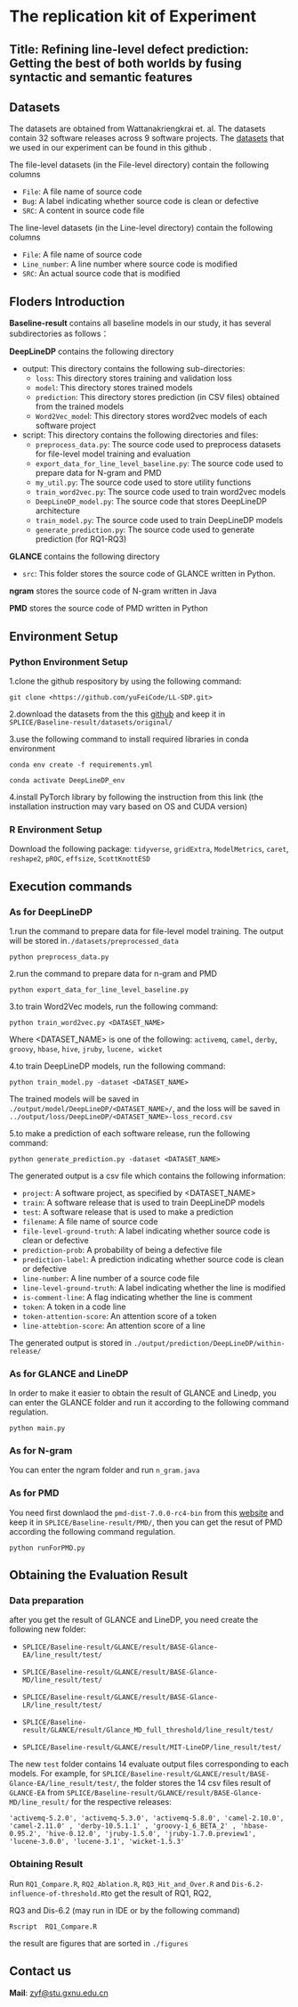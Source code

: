 # The replication kit of Experiment

## Title: Refining line-level defect prediction: Getting the best of both worlds by fusing syntactic and semantic features

## Datasets

The datasets are obtained from Wattanakriengkrai et. al. The datasets contain 32 software releases across 9 software projects. The [datasets](https://github.com/awsm-research/line-level-defect-prediction) that we used in our experiment can be found in this github .

The file-level datasets (in the File-level directory) contain the following columns

- `File`: A file name of source code
- `Bug`: A label indicating whether source code is clean or defective
- `SRC`: A content in source code file

The line-level datasets (in the Line-level directory) contain the following columns

- `File`: A file name of source code
- `Line_number`: A line number where source code is modified
- `SRC`: An actual source code that is modified

## Floders Introduction
**Baseline-result** contains all baseline models in our study, it has several subdirectories as follows：

  **DeepLineDP** contains the following directory
  
  - output: This directory contains the following sub-directories:
      - `loss`: This directory stores training and validation loss
      - `model`: This directory stores trained models
      - `prediction`: This directory stores prediction (in CSV files) obtained from the trained models
      - `Word2Vec_mode`l: This directory stores word2vec models of each software project
  - script: This directory contains the following directories and files:
      - `preprocess_data.py`: The source code used to preprocess datasets for file-level model training and evaluation
      - `export_data_for_line_level_baseline.py`: The source code used to prepare data for N-gram and PMD
      - `my_util.py`: The source code used to store utility functions
      - `train_word2vec.py`: The source code used to train word2vec models
      - `DeepLineDP_model.py`: The source code that stores DeepLineDP architecture
      - `train_model.py`: The source code used to train DeepLineDP models
      - `generate_prediction.py`: The source code used to generate prediction (for RQ1-RQ3)
  
  **GLANCE** contains the following directory
  
  - `src`: This folder stores the source code of GLANCE written in Python.

  **ngram**  stores the source code of N-gram written in Java

  **PMD** stores the source code of PMD written in Python 

## Environment Setup

### Python Environment Setup

1.clone the github respository by using the following command:

    git clone <https://github.com/yuFeiCode/LL-SDP.git>

2.download the datasets from the this [github](https://github.com/awsm-research/line-level-defect-prediction) and keep it in `SPLICE/Baseline-result/datasets/original/`

3.use the following command to install required libraries in conda environment

    conda env create -f requirements.yml
    
    conda activate DeepLineDP_env

4.install PyTorch library by following the instruction from this link (the installation instruction may vary based on OS and CUDA version)

### R Environment Setup

Download the following package: `tidyverse`, `gridExtra`, `ModelMetrics`, `caret`, `reshape2`, `pROC`, `effsize`, `ScottKnottESD`

## Execution commands

### **As for DeepLineDP**

1.run the command to prepare data for file-level model training. The output will be stored in`./datasets/preprocessed_data`

    python preprocess_data.py

2.run the command to prepare data for n-gram and PMD
    
    python export_data_for_line_level_baseline.py
    
3.to train Word2Vec models, run the following command:

    python train_word2vec.py <DATASET_NAME>

Where <DATASET_NAME> is one of the following: `activemq`, `camel`, `derby`, `groovy`, `hbase`, `hive`, `jruby`, `lucene, wicket`

4.to train DeepLineDP models, run the following command:

    python train_model.py -dataset <DATASET_NAME>

The trained models will be saved in `./output/model/DeepLineDP/<DATASET_NAME>/`, and the loss will be saved in `../output/loss/DeepLineDP/<DATASET_NAME>-loss_record.csv`

5.to make a prediction of each software release, run the following command:

    python generate_prediction.py -dataset <DATASET_NAME>

The generated output is a csv file which contains the following information:

- `project`: A software project, as specified by <DATASET_NAME>
- `train`: A software release that is used to train DeepLineDP models
- `test`: A software release that is used to make a prediction
- `filename`: A file name of source code
- `file-level-ground-truth`: A label indicating whether source code is clean or defective
- `prediction-prob`: A probability of being a defective file
- `prediction-label`: A prediction indicating whether source code is clean or defective
- `line-number`: A line number of a source code file
- `line-level-ground-truth`: A label indicating whether the line is modified
- `is-comment-line`: A flag indicating whether the line is comment
- `token`: A token in a code line
- `token-attention-score`: An attention score of a token
- `line-attebtion-score`: An attention score of a line

The generated output is stored in `./output/prediction/DeepLineDP/within-release/`

### **As for GLANCE and LineDP**

In order to make it easier to obtain the result of GLANCE and Linedp, you can enter the GLANCE folder and run it according to the following command regulation.

    python main.py

### **As for N-gram**

You can enter the ngram folder and run `n_gram.java`

### **As for PMD**
You need first downlaod the `pmd-dist-7.0.0-rc4-bin` from this [website](https://pmd.github.io/) and keep it in `SPLICE/Baseline-result/PMD/`, then you can get the resut of PMD according the following command regulation.

    python runForPMD.py
   
## Obtaining the Evaluation Result

### **Data preparation**

after you get the result of GLANCE and LineDP, you need create the following new folder:
 
   - `SPLICE/Baseline-result/GLANCE/result/BASE-Glance-EA/line_result/test/`
   
   - `SPLICE/Baseline-result/GLANCE/result/BASE-Glance-MD/line_result/test/`
   
   - `SPLICE/Baseline-result/GLANCE/result/BASE-Glance-LR/line_result/test/`
   
   - `SPLICE/Baseline-result/GLANCE/result/Glance_MD_full_threshold/line_result/test/`
   
   - `SPLICE/Baseline-result/GLANCE/result/MIT-LineDP/line_result/test/`

The new `test` folder contains 14 evaluate output files corresponding to each models. For example, for `SPLICE/Baseline-result/GLANCE/result/BASE-Glance-EA/line_result/test/`, the folder stores the 14 csv files result of `GLANCE-EA` from `SPLICE/Baseline-result/GLANCE/result/BASE-Glance-MD/line_result/` for the respective releases:

    'activemq-5.2.0', 'activemq-5.3.0', 'activemq-5.8.0', 'camel-2.10.0', 'camel-2.11.0' , 'derby-10.5.1.1' , 'groovy-1_6_BETA_2' , 'hbase-0.95.2', 'hive-0.12.0', 'jruby-1.5.0', 'jruby-1.7.0.preview1', 'lucene-3.0.0', 'lucene-3.1', 'wicket-1.5.3'


### **Obtaining Result**

Run `RQ1_Compare.R`, `RQ2_Ablation.R`, `RQ3_Hit_and_Over.R` and `Dis-6.2-influence-of-threshold.R`to get the result of RQ1, RQ2, 

RQ3 and Dis-6.2 (may run in IDE or by the following command)

    Rscript  RQ1_Compare.R

the result are figures that are sorted in `./figures`

## Contact us

**Mail**: zyf@stu.gxnu.edu.cn
